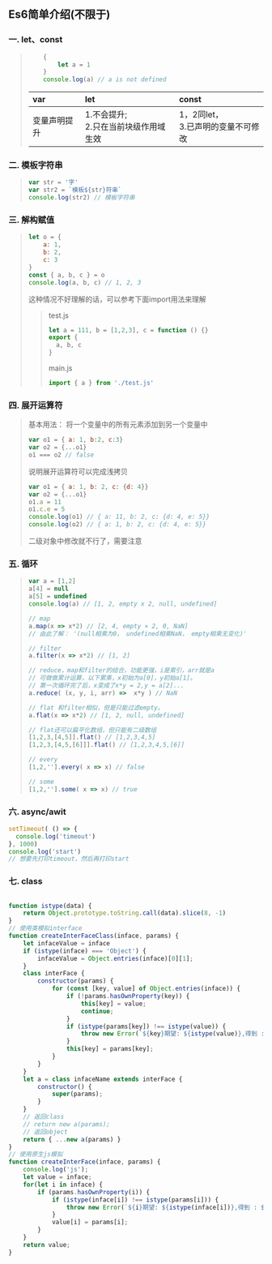 ## Es6简单介绍(不限于)

### 一. let、const
> ```js
>     {
>         let a = 1
>     }
>     console.log(a) // a is not defined
> ```
> |var|let|const|
> |:--|:--|:--|
> |变量声明提升|1.不会提升;<br>2.只在当前块级作用域生效|1，2同let，<br>3.已声明的变量不可修改|

### 二. 模板字符串
> ```js
> var str = '字'
> var str2 = `模板${str}符串`
> console.log(str2) // 模板字符串
> ```

### 三. 解构赋值
> ```js
> let o = {
>     a: 1,
>     b: 2,
>     c: 3
> }
> const { a, b, c } = o
> console.log(a, b, c) // 1, 2, 3
> ```
> 这种情况不好理解的话，可以参考下面import用法来理解
>> 
>> test.js
>> ```js
>> let a = 111, b = [1,2,3], c = function () {}
>> export {
>>   a, b, c
>> }
>> ```
>> main.js
>> ```js
>> import { a } from './test.js'
>> ```

### 四. 展开运算符
> 基本用法： 将一个变量中的所有元素添加到另一个变量中
> ```js
> var o1 = { a: 1, b:2, c:3}
> var o2 = {...o1}
> o1 === o2 // false
> ```
> 说明展开运算符可以完成浅拷贝
> ```js
> var o1 = { a: 1, b: 2, c: {d: 4}}
> var o2 = {...o1}
> o1.a = 11
> o1.c.e = 5
> console.log(o1) // { a: 11, b: 2, c: {d: 4, e: 5}}
> console.log(o2) // { a: 1, b: 2, c: {d: 4, e: 5}}
> ```
> 二级对象中修改就不行了，需要注意

### 五. 循环
> ```js
> var a = [1,2]
> a[4] = null
> a[5] = undefined
> console.log(a) // [1, 2, empty x 2, null, undefined]
> 
> // map
> a.map(x => x*2) // [2, 4, empty × 2, 0, NaN]
> // 由此了解： '(null相乘为0， undefined相乘NaN， empty相乘无变化)'
> 
> // filter
> a.filter(x => x*2) // [1, 2]
> 
> // reduce，map和filter的结合，功能更强，i是索引，arr就是a
> // 可做做累计运算，以下累乘，x初始为a[0]，y初始a[1]。
> // 第一次循环完了后，x变成了x*y = 2,y = a[2]...
> a.reduce( (x, y, i, arr) =>  x*y ) // NaN 
> 
> // flat 和filter相似，但是只能过滤empty。
> a.flat(x => x*2) // [1, 2, null, undefined]
> 
> // flat还可以扁平化数组，但只能有二级数组
> [1,2,3,[4,5]].flat() // [1,2,3,4,5]
> [1,2,3,[4,5,[6]]].flat() // [1,2,3,4,5,[6]]
> 
> // every
> [1,2,''].every( x => x) // false
> 
> // some
> [1,2,''].some( x => x) // true
> ```

### 六. async/awit
```js
setTimeout( () => {
  console.log('timeout')
}, 1000)
console.log('start')
// 想要先打印timeout，然后再打印start

```

<!-- <van-collapse v-model="2">
    <van-collapse-item title="标题1" name="1">内容</van-collapse-item>
</van-collapse> -->

### 七. class
```js

function istype(data) {
    return Object.prototype.toString.call(data).slice(8, -1)
}
// 使用类模拟interface
function createInterFaceClass(inface, params) {
    let infaceValue = inface
    if (istype(inface) === 'Object') {
        infaceValue = Object.entries(inface)[0][1];
    }
    class interFace {
        constructor(params) {
            for (const [key, value] of Object.entries(inface)) {
                if (!params.hasOwnProperty(key)) {
                    this[key] = value;
                    continue;
                }
                if (istype(params[key]) !== istype(value)) {
                    throw new Error(`${key}期望: ${istype(value)},得到 : ${istype(params[key])}`);
                }
                this[key] = params[key];
            }
        }
    }
    let a = class infaceName extends interFace {
        constructor() {
            super(params);
        }
    }
    // 返回class
    // return new a(params);
    // 返回object
    return { ...new a(params) }
}
// 使用原生js模拟
function createInterFace(inface, params) {
    console.log('js');
    let value = inface;
    for(let i in inface) {
        if (params.hasOwnProperty(i)) {
            if (istype(inface[i]) !== istype(params[i])) {
                throw new Error(`${i}期望: ${istype(inface[i])},得到 : ${istype(params[i])}`);
            }
            value[i] = params[i];
        }
    }
    return value;
}
```